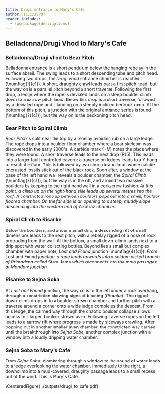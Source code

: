 ```yaml
---
title: Drugi entrance to Mary's Cafe
author: ICCC/JSPDT
header-includes:
  - \usepackage{descriptions}
---
```


## Belladonna/Drugi Vhod to Mary's Cafe

### Belladonna/Drugi vhod to Bear Pitch

Belladonna entrance is a short pendulum below the hanging rebelay in the surface abseil.
The swing leads to a short descending tube and pitch head. Following two drops, the _Drugi vhod_ entrance chamber is reached (\numflag{1}{c1}).
A short, draughty crawl leads past a first pitch head, but the way on is a parallel pitch beyond a short traverse.
Following the first drop, a ledge where the rope is deviated lands on a steep boulder climb down to a narrow pitch head.
Below this drop is a short traverse, followed by a deviated rope and a landing on a steeply inclined bedrock ramp.
At the bottom of this pitch, a junction with the original entrance series is found (\numflag{2}{c1}), but the way on is the beckoning pitch head.

### Bear Pitch to Spiral Climb

_Bear Pitch_ is split near the top by a rebelay avoiding rub on a large ledge. The rope drops into a boulder floor chamber where a bear skeleton was discovered in the early 2000's. A carbide mark (+M) notes the place where they were found. A short traverse leads to the next drop (P15). This leads into a larger fault controlled cavern: a traverse on ledges leads to a Y-hang to reach the floor. This is followed by two short downclimbs where calcite encrusted fossils stick out of the black rock. Soon after, a window at the base of the left hand wall reveals a boulder chamber, the _Spiral Climb_ (\numflag{3}{c1}), but the way is in the rift, and around two massive boulders by keeping to the right hand wall in a corkscrew fashion.
_At this point, a climb up on the right-hand side leads up several metres into the roof. A constricted rope up between boulders pops out into a small, boulder floored chamber. On the far side is an opening to a steep, muddy slope descending into the western end of_ Alkatraz _chamber._

### Spiral Climb to Risanke

Below the boulders, and under a small drip, a descending rift of small dimensions leads to the next pitch, with a rebelay rigged of a nose of rock protruding from the wall. At the bottom, a small down-climb lands next to a drip spot with water collecting bottles. Beyond lies a small but complex chamber with paper note, _Lost and Found_ junction (\numflag{4}{c1}).
_From_ Lost and Found _junction, a rope leads upwards into a seldom visited branch of Primadona called_ Stara Jama _which reconnects into the main passages at Manđare junction._

### Risanke to Sejna Soba

At _Lost and Found_ junction, the way on is to the left under a rock overhang, through a constriction showing signs of blasting (_Risanke_). The rigged down-climb drops in to a boulder strewn chamber and further pitch with a traverse around a corner onto a wide ledge completes the descent. From this ledge, the cairned way through the chaotic boulder collapse allows access to a larger, boulder strewn aven. Following traverse ropes on the left leads to a narrow rift where progress is made by sideways crawling. After popping out in another smaller aven chamber, the constricted way carries until the breakthrough into _Sejna Soba_, another complex junction with a window into a loudly dripping water chamber.

### Sejna Soba to Mary's Cafe

From _Sejna Soba_, clambering through a window to the sound of water leads to a ledge overlooking the water chamber. Immediately to the right, a downclimb into a mud-covered, draughty passage leads to a small recess out of the wind. This is Mary's Café.

\CenteredFigure{../outputs/drugi_to_cafe.pdf}
